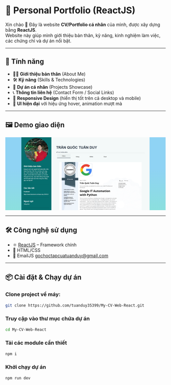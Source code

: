 # 💼 Personal Portfolio (ReactJS)

Xin chào 👋 Đây là website **CV/Portfolio cá nhân** của mình, được xây dựng bằng **ReactJS**.  
Website này giúp mình giới thiệu bản thân, kỹ năng, kinh nghiệm làm việc, các chứng chỉ và dự án nổi bật.  

---

## 🚀 Tính năng

- 🧑‍💻 **Giới thiệu bản thân** (About Me)
- 🛠 **Kỹ năng** (Skills & Technologies)
- 📂 **Dự án cá nhân** (Projects Showcase)
- 📞 **Thông tin liên hệ** (Contact Form / Social Links)
- 📱 **Responsive Design** (hiển thị tốt trên cả desktop và mobile)
- 🎨 **UI hiện đại** với hiệu ứng hover, animation mượt mà

---

## 🖼️ Demo giao diện

![Ảnh demo](./public/demo.png)

---

## 🛠️ Công nghệ sử dụng

- ⚛️ [ReactJS](https://react.dev/) – Framework chính
- 🎨 HTML/CSS
- 📧 EmailJS gochoctapcuatuanduy@gmail.com

---

## 📦 Cài đặt & Chạy dự án

### Clone project về máy:

```bash
git clone https://github.com/tuanduy35399/My-CV-Web-React.git
```

### Truy cập vào thư mục chứa dự án
```bash
cd My-CV-Web-React
```

### Tải các module cần thiết
```bash
npm i
```

### Khởi chạy dự án
```bash
npm run dev
```
